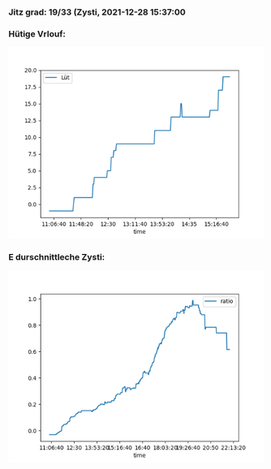 ### Jitz grad: 19/33 (Zysti, 2021-12-28 15:37:00

### Hütige Vrlouf:
![Graph](Today.png)

### E durschnittleche Zysti:
![Graph](Zysti.png)